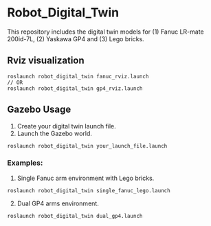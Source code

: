 # Robot_Digital_Twin
This repository includes the digital twin models for (1) Fanuc LR-mate 200id-7L, (2) Yaskawa GP4 and (3) Lego bricks.

## Rviz visualization
```
roslaunch robot_digital_twin fanuc_rviz.launch
// OR
roslaunch robot_digital_twin gp4_rviz.launch
```

## Gazebo Usage
1. Create your digital twin launch file.
2. Launch the Gazebo world.
```
roslaunch robot_digital_twin your_launch_file.launch
```

### Examples:
1. Single Fanuc arm environment with Lego bricks.
```
roslaunch robot_digital_twin single_fanuc_lego.launch
```
2. Dual GP4 arms environment.
```
roslaunch robot_digital_twin dual_gp4.launch
```